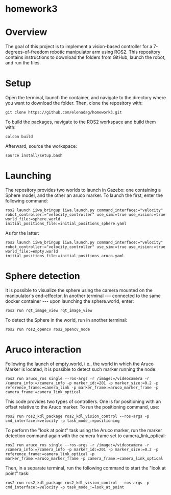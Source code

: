 # homework3
# Overview
The goal of this project is to implement a vision-based controller for a 7-degrees-of-freedom robotic manipulator arm using ROS2.
This repository contains instructions to download the folders from GitHub, launch the robot, and run the files.
# Setup
Open the terminal, launch the container, and navigate to the directory where you want to download the folder. Then, clone the repository with:
```
git clone https://github.com/elenadag/homework3.git
```
To build the packages, navigate to the ROS2 workspace and build them with:
```
colcon build 
```
Afterward, source the workspace:
```
source install/setup.bash
```
# Launching
The repository provides two worlds to launch in Gazebo: one containing a Sphere model, and the other an aruco marker. 
To launch the first, enter the following command:
```
ros2 launch iiwa_bringup iiwa.launch.py command_interface:="velocity" robot_controller:="velocity_controller" use_sim:=true use_vision:=true world_file:=sphere.world initial_positions_file:=initial_positions_sphere.yaml
```
As for the latter:

```
ros2 launch iiwa_bringup iiwa.launch.py command_interface:="velocity" robot_controller:="velocity_controller" use_sim:=true use_vision:=true world_file:=empty.world initial_positions_file:=initial_positions_aruco.yaml
```
# Sphere detection 
It is possible to visualize the sphere using the camera mounted on the manipulator's end-effector.
In another terminal --- connected to the same docker container --- upon launching the sphere.world, enter:
```
ros2 run rqt_image_view rqt_image_view
```
To detect the Sphere in the world, run in another terminal:

```
ros2 run ros2_opencv ros2_opencv_node 
```
# Aruco interaction 
Following the launch of empty.world, i.e., the world in which the Aruco Marker is located, it is possible to detect such marker running the node:
 
```
ros2 run aruco_ros single --ros-args -r /image:=/videocamera -r /camera_info:=/camera_info -p marker_id:=201 -p marker_size:=0.2 -p reference_frame:=camera_link -p marker_frame:=aruco_marker_frame -p camera_frame:=camera_link_optical
```

This code provides two types of controllers. One is for positioning with an offset relative to the Aruco marker. To run the positioning command, use:

```
ros2 run ros2_kdl_package ros2_kdl_vision_control --ros-args -p cmd_interface:=velocity -p task_mode_:=positioning
```

To perform the "look at point" task using the Aruco marker, run the marker detection command again with the camera frame set to camera_link_optical:

```
ros2 run aruco_ros single --ros-args -r /image:=/videocamera -r /camera_info:=/camera_info -p marker_id:=201 -p marker_size:=0.2 -p reference_frame:=camera_link_optical -p marker_frame:=aruco_marker_frame -p camera_frame:=camera_link_optical
```

Then, in a separate terminal, run the following command to start the "look at point" task:
 
```
ros2 run ros2_kdl_package ros2_kdl_vision_control --ros-args -p cmd_interface:=velocity -p task_mode_:=look_at_point
```
